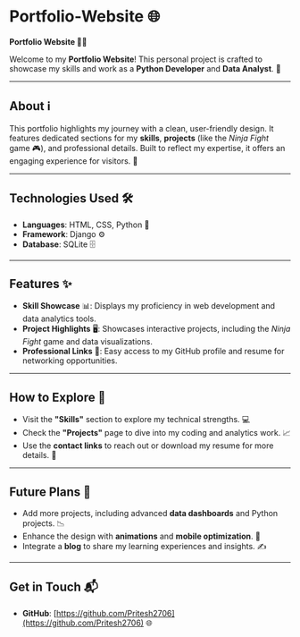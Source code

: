 
# Portfolio-Website 🌐  
**Portfolio Website 👨‍💻**

Welcome to my **Portfolio Website**! This personal project is crafted to showcase my skills and work as a **Python Developer** and **Data Analyst**. 🚀

---

## About ℹ️

This portfolio highlights my journey with a clean, user-friendly design. It features dedicated sections for my **skills**, **projects** (like the *Ninja Fight* game 🎮), and professional details. Built to reflect my expertise, it offers an engaging experience for visitors. 🌟

---

## Technologies Used 🛠️

- **Languages**: HTML, CSS, Python 🐍  
- **Framework**: Django ⚙️  
- **Database**: SQLite 🗄️  

---

## Features ✨

- **Skill Showcase** 📊: Displays my proficiency in web development and data analytics tools.  
- **Project Highlights** 🖥️: Showcases interactive projects, including the *Ninja Fight* game and data visualizations.  
- **Professional Links** 🔗: Easy access to my GitHub profile and resume for networking opportunities.  

---

## How to Explore 🧭

- Visit the **"Skills"** section to explore my technical strengths. 💻  
- Check the **"Projects"** page to dive into my coding and analytics work. 📈  
- Use the **contact links** to reach out or download my resume for more details. 📄  

---

## Future Plans 🚀

- Add more projects, including advanced **data dashboards** and Python projects. 📉  
- Enhance the design with **animations** and **mobile optimization**. 📱  
- Integrate a **blog** to share my learning experiences and insights. ✍️  

---

## Get in Touch 📬  

- **GitHub**: [https://github.com/Pritesh2706](https://github.com/Pritesh2706) 🌐    


